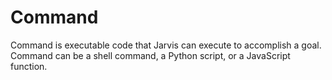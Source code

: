 # Command

Command is executable code that Jarvis can execute to accomplish a goal.
Command can be a shell command, a Python script, or a JavaScript function.

